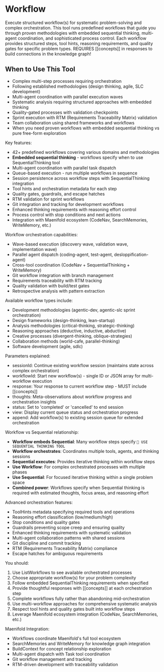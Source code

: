 # Workflow

Execute structured workflow(s) for systematic problem-solving and complex orchestration.
  This tool runs predefined workflows that guide you through proven methodologies with embedded sequential thinking, multi-agent coordination, and sophisticated process control.
  Each workflow provides structured steps, tool hints, reasoning requirements, and quality gates for specific problem types.
  REQUIRES [[concepts]] in responses to build connections in the knowledge graph!

## When to Use This Tool
  - Complex multi-step processes requiring orchestration
  - Following established methodologies (design thinking, agile, SLC development)
  - Multi-agent coordination with parallel execution waves
  - Systematic analysis requiring structured approaches with embedded thinking
  - Quality-gated processes with validation checkpoints
  - Sprint execution with RTM (Requirements Traceability Matrix) validation
  - Team collaboration using shared frameworks and workflows
  - When you need proven workflows with embedded sequential thinking vs pure free-form exploration

  Key features:
  - 42+ predefined workflows covering various domains and methodologies
  - **Embedded sequential thinking** - workflows specify when to use SequentialThinking tool
  - Multi-agent coordination with parallel task dispatch
  - Queue-based execution - run multiple workflows in sequence
  - Session persistence across workflow steps with SequentialThinking integration
  - Tool hints and orchestration metadata for each step
  - Quality gates, guardrails, and escape hatches
  - RTM validation for sprint workflows
  - Git integration and tracking for development workflows
  - Enhanced thinking requirements with reasoning effort control
  - Process control with stop conditions and next actions
  - Integration with Maenifold ecosystem (CodeNav, SearchMemories, WriteMemory, etc.)

  Workflow orchestration capabilities:
  - Wave-based execution (discovery wave, validation wave, implementation wave)
  - Parallel agent dispatch (coding-agent, test-agent, desloppification-agent)
  - Cross-tool coordination (CodeNav + SequentialThinking + WriteMemory)
  - Git workflow integration with branch management
  - Requirements traceability with RTM tracking
  - Quality validation with build/test gates
  - Retrospective analysis with pattern extraction

  Available workflow types include:
  - Development methodologies (agentic-dev, agentic-slc sprint orchestration)
  - Design frameworks (design-thinking, lean-startup)
  - Analysis methodologies (critical-thinking, strategic-thinking)
  - Reasoning approaches (deductive, inductive, abductive)
  - Creative processes (divergent-thinking, oblique-strategies)
  - Collaboration methods (world-cafe, parallel-thinking)
  - Software development (agile, sdlc)

  Parameters explained:
  - sessionId: Continue existing workflow session (maintains state across complex orchestration)
  - workflowId: Start new workflow(s) - single ID or JSON array for multi-workflow execution
  - response: Your response to current workflow step - MUST include [[concepts]]
  - thoughts: Meta-observations about workflow progress and orchestration insights
  - status: Set to 'completed' or 'cancelled' to end session
  - view: Display current queue status and orchestration progress
  - append: Add workflow(s) to existing session queue for extended orchestration

  Workflow vs Sequential relationship:
  - **Workflow embeds Sequential**: Many workflow steps specify `🧠 USE SEQUENTIAL THINKING TOOL`
  - **Workflow orchestrates**: Coordinates multiple tools, agents, and thinking sessions
  - **Sequential executes**: Provides iterative thinking within workflow steps
  - **Use Workflow**: For complex orchestrated processes with multiple phases
  - **Use Sequential**: For focused iterative thinking within a single problem space
  - **Combined power**: Workflows specify when Sequential thinking is required with estimated thoughts, focus areas, and reasoning effort

  Advanced orchestration features:
  - ToolHints metadata specifying required tools and operations
  - Reasoning effort classification (low/medium/high)
  - Stop conditions and quality gates
  - Guardrails preventing scope creep and ensuring quality
  - Enhanced thinking requirements with systematic validation
  - Multi-agent collaboration patterns with shared sessions
  - Git discipline and commit tracking
  - RTM (Requirements Traceability Matrix) compliance
  - Escape hatches for ambiguous requirements

  You should:
  1. Use ListWorkflows to see available orchestrated processes
  2. Choose appropriate workflow(s) for your problem complexity
  3. Follow embedded SequentialThinking requirements when specified
  4. Provide thoughtful responses with [[concepts]] at each orchestration step
  5. Complete workflows fully rather than abandoning mid-orchestration
  6. Use multi-workflow approaches for comprehensive systematic analysis
  7. Respect tool hints and quality gates built into workflow steps
  8. Leverage Maenifold ecosystem integration (CodeNav, SearchMemories, etc.)

  Maenifold Integration:
  - Workflows coordinate Maenifold's full tool ecosystem
  - SearchMemories and WriteMemory for knowledge graph integration
  - BuildContext for concept relationship exploration
  - Multi-agent dispatch with Task tool coordination
  - Git workflow management and tracking
  - RTM-driven development with traceability validation